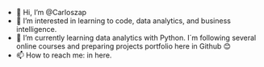 - 👋 Hi, I’m @Carloszap
- 👀 I’m interested in learning to code, data analytics, and business intelligence.
- 🌱 I’m currently learning data analytics with Python. I´m following several online courses and preparing projects portfolio here in Github 😊
- 📫 How to reach me: in here.

<!---
Carloszap/Carloszap is a ✨ special ✨ repository because its `README.md` (this file) appears on your GitHub profile.
You can click the Preview link to take a look at your changes.
--->
